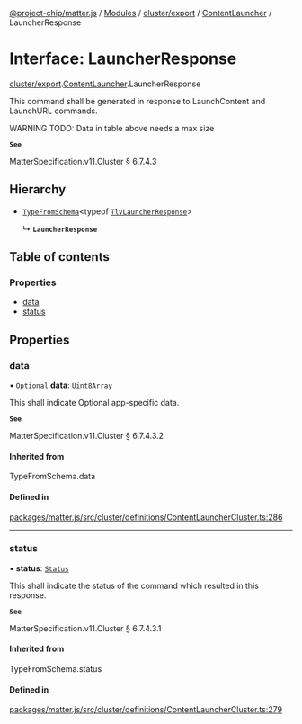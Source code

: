 [@project-chip/matter.js](../README.md) / [Modules](../modules.md) / [cluster/export](../modules/cluster_export.md) / [ContentLauncher](../modules/cluster_export.ContentLauncher.md) / LauncherResponse

# Interface: LauncherResponse

[cluster/export](../modules/cluster_export.md).[ContentLauncher](../modules/cluster_export.ContentLauncher.md).LauncherResponse

This command shall be generated in response to LaunchContent and LaunchURL commands.

WARNING TODO: Data in table above needs a max size

**`See`**

MatterSpecification.v11.Cluster § 6.7.4.3

## Hierarchy

- [`TypeFromSchema`](../modules/tlv_export.md#typefromschema)\<typeof [`TlvLauncherResponse`](../modules/cluster_export.ContentLauncher.md#tlvlauncherresponse)\>

  ↳ **`LauncherResponse`**

## Table of contents

### Properties

- [data](cluster_export.ContentLauncher.LauncherResponse.md#data)
- [status](cluster_export.ContentLauncher.LauncherResponse.md#status)

## Properties

### data

• `Optional` **data**: `Uint8Array`

This shall indicate Optional app-specific data.

**`See`**

MatterSpecification.v11.Cluster § 6.7.4.3.2

#### Inherited from

TypeFromSchema.data

#### Defined in

[packages/matter.js/src/cluster/definitions/ContentLauncherCluster.ts:286](https://github.com/project-chip/matter.js/blob/2d9f2165d2672864fda3496a6d0d5f93597f82c6/packages/matter.js/src/cluster/definitions/ContentLauncherCluster.ts#L286)

___

### status

• **status**: [`Status`](../enums/cluster_export.ContentLauncher.Status.md)

This shall indicate the status of the command which resulted in this response.

**`See`**

MatterSpecification.v11.Cluster § 6.7.4.3.1

#### Inherited from

TypeFromSchema.status

#### Defined in

[packages/matter.js/src/cluster/definitions/ContentLauncherCluster.ts:279](https://github.com/project-chip/matter.js/blob/2d9f2165d2672864fda3496a6d0d5f93597f82c6/packages/matter.js/src/cluster/definitions/ContentLauncherCluster.ts#L279)
